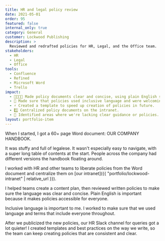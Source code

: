```yaml
---
title: HR and legal policy review
date: 2021-05-01
order: 95
featured: false
internal_only: true
category: General
customer: Lockwood Publishing
description: >
  Reviewed and redrafted policies for HR, Legal, and the Office team.
stakeholders:
  - HR
  - Legal
  - Office
tools:
  - Confluence
  - Refined
  - Microsoft Word
  - Trello
impact:
  - 👩‍👩‍👧‍👧 Made policy documents clear and concise, using plain English so everyone can understand.
  - 🤝 Made sure that policies used inclusive language and were welcoming to all.
  - ⚡ Created a template to speed up creation of policies in future.
  - 1️⃣ Centralized policy documents on the intranet.
  - 🤔 Identified areas where we're lacking clear guidance or policies.
layout: portfolio-item
---
```

When I started, I got a 60+ page Word document: OUR COMPANY HANDBOOK.

It was stuffy and full of legalese. It wasn't especially easy to navigate, with a super long table of contents at the start. People across the company had different versions the handbook floating around.

I worked with HR and other teams to liberate policies from the Word document and centralize them on [our intranet]({{ "portfolio/lockwood-intranet" | relative_url }}).

I helped teams create a content plan, then reviewed written policies to make sure the language was clear and concise. Plain English is important because it makes policies accessible for everyone.

Inclusive language is important to me. I worked to make sure that we used language and terms that include everyone throughout.

After we publicized the new policies, our HR Slack channel for queries got a lot quieter! I created templates and best practices on the way we write, so the team can keep creating policies that are consistent and clear.
